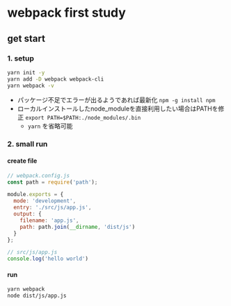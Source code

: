 # webpack first study

## get start

### 1. setup

```bash
yarn init -y
yarn add -D webpack webpack-cli
yarn webpack -v
```

+ パッケージ不足でエラーが出るようであれば最新化 `npm -g install npm`
+ ローカルインストールしたnode_moduleを直接利用したい場合はPATHを修正 `export PATH=$PATH:./node_modules/.bin`
  + `yarn` を省略可能

### 2. small run

#### create file

```js
// webpack.config.js
const path = require('path');

module.exports = {
  mode: 'development',
  entry: './src/js/app.js',
  output: {
    filename: 'app.js',
    path: path.join(__dirname, 'dist/js')
  }
};
```

```js
// src/js/app.js
console.log('hello world')
```

#### run

```bash
yarn webpack
node dist/js/app.js
```
